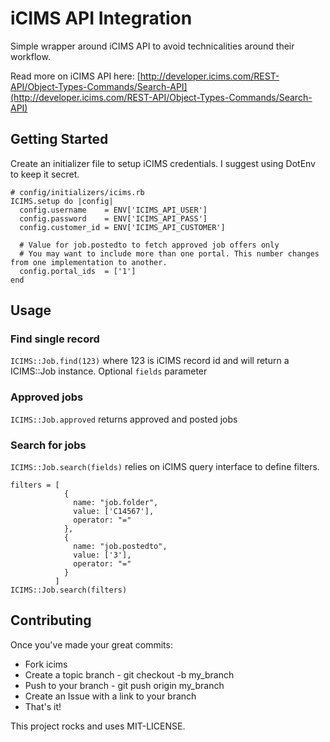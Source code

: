 # iCIMS API Integration

Simple wrapper around iCIMS API to avoid technicalities around their workflow.

Read more on iCIMS API here: [http://developer.icims.com/REST-API/Object-Types-Commands/Search-API](http://developer.icims.com/REST-API/Object-Types-Commands/Search-API)

## Getting Started

Create an initializer file to setup iCIMS credentials. I suggest using DotEnv to keep it secret.

```
# config/initializers/icims.rb
ICIMS.setup do |config|
  config.username    = ENV['ICIMS_API_USER']
  config.password    = ENV['ICIMS_API_PASS']
  config.customer_id = ENV['ICIMS_API_CUSTOMER']

  # Value for job.postedto to fetch approved job offers only
  # You may want to include more than one portal. This number changes from one implementation to another.
  config.portal_ids  = ['1']
end
```

## Usage

### Find single record

`ICIMS::Job.find(123)` where 123 is iCIMS record id and will return a ICIMS::Job instance.
Optional `fields` parameter

### Approved jobs

`ICIMS::Job.approved` returns approved and posted jobs

### Search for jobs

`ICIMS::Job.search(fields)` relies on iCIMS query interface to define filters.

```
filters = [
            {
              name: "job.folder",
              value: ['C14567'],
              operator: "="
            },
            {
              name: "job.postedto",
              value: ['3'],
              operator: "="
            }
          ]
ICIMS::Job.search(filters)
```

## Contributing

Once you've made your great commits:

- Fork icims
- Create a topic branch - git checkout -b my_branch
- Push to your branch - git push origin my_branch
- Create an Issue with a link to your branch
- That's it!


This project rocks and uses MIT-LICENSE.